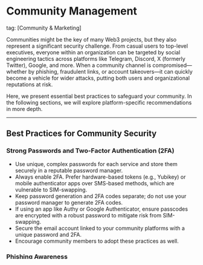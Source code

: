 # Community Management

tag: [Community & Marketing]

Communities might be the key of many Web3 projects, but they also represent a significant security challenge. From casual users to top-level executives, everyone within an organization can be targeted by social engineering tactics across platforms like Telegram, Discord, X (formerly Twitter), Google, and more. When a community channel is compromised—whether by phishing, fraudulent links, or account takeovers—it can quickly become a vehicle for wider attacks, putting both users and organizational reputations at risk.

Here, we present essential best practices to safeguard your community. In the following sections, we will explore platform-specific recommendations in more depth.

---

## Best Practices for Community Security

### Strong Passwords and Two-Factor Authentication (2FA)

- Use unique, complex passwords for each service and store them securely in a reputable password manager.
- Always enable 2FA. Prefer hardware-based tokens (e.g., Yubikey) or mobile authenticator apps over SMS-based methods, which are vulnerable to SIM-swapping.
- Keep password generation and 2FA codes separate; do not use your password manager to generate 2FA codes.
- If using an app like Authy or Google Authenticator, ensure passcodes are encrypted with a robust password to mitigate risk from SIM-swapping.
- Secure the email account linked to your community platforms with a unique password and 2FA.
- Encourage community members to adopt these practices as well.

### Phishing Awareness

- Educate members on recognizing and reporting phishing attempts.
- Clearly communicate to community members that your team will never send the first direct message to them. This is important because attackers often impersonate team members and initiate direct messages to trick users into believing they are legitimate, thereby gaining their trust and potentially compromising their security.
- Publically define all official communication channels used by your organization.  

Refer to the [**Security Awareness framework**](../awareness/README.md) to learn more about **Security Trainings** and **Social Engineering**.

### Operational Security (OpSec)

- Be mindful of the devices you use to manage community channels. Malware or compromised hardware can give attackers an entry point.
- Regularly update software, run antivirus checks, and avoid installing untrusted applications that may compromise your security.

For a comprehensive understanding of Operational Security, including additional strategies and guidelines, please refer to the dedicated [**Operational Security framework**](../operational-security/README.md).

### Emergency Response Plan

- Prepare a clear protocol for handling security incidents, including how to quickly remove compromised accounts and warn community members.
- Adopt a proactive mindset: it’s not a matter of if but when a breach will occur. Having a plan in place helps you act decisively and contain damage.

As part of the communication team, it is crucial to know when and how to communicate effectively during an incident. This involves understanding the appropriate timing and messaging to ensure clarity and prevent misinformation. For more insights on where this role fits within an incident, refer to the [**Incident Management framework**](../incident-management/README.md).
